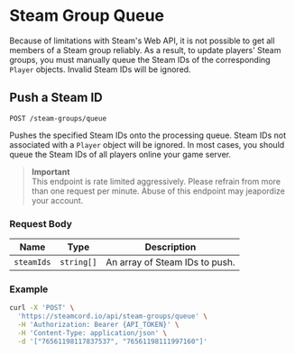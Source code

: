 # Steam Group Queue

Because of limitations with Steam's Web API, it is not possible to get all members of a Steam group
reliably. As a result, to update players' Steam groups, you must manually queue the Steam IDs of
the corresponding `Player` objects. Invalid Steam IDs will be ignored.

## Push a Steam ID

`POST /steam-groups/queue`

Pushes the specified Steam IDs onto the processing queue. Steam IDs not associated with a `Player`
object will be ignored. In most cases, you should queue the Steam IDs of all players online your
game server.

> __Important__ \
> This endpoint is rate limited aggressively. Please refrain from more than one request per minute.
Abuse of this endpoint may jeapordize your account.

### Request Body

| Name            | Type       | Description                    |
| --------------- | ---------- | ------------------------------ |
| `steamIds`      | `string[]` | An array of Steam IDs to push. |

### Example
```bash
curl -X 'POST' \
  'https://steamcord.io/api/steam-groups/queue' \
  -H 'Authorization: Bearer {API_TOKEN}' \
  -H 'Content-Type: application/json' \
  -d '["76561198117837537", "76561198111997160"]'
```
